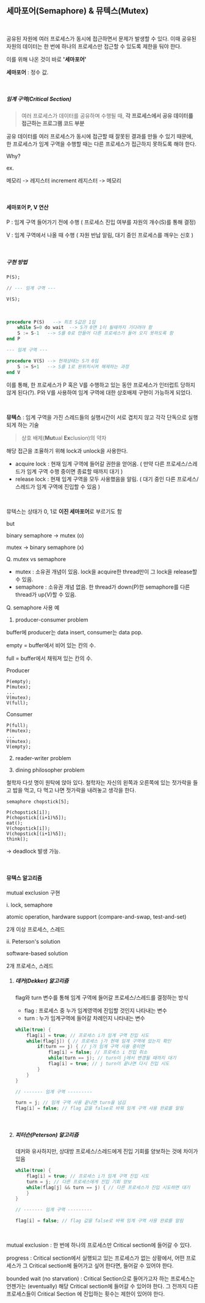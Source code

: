 ## 세마포어(Semaphore) & 뮤텍스(Mutex)

<br>

공유된 자원에 여러 프로세스가 동시에 접근하면서 문제가 발생할 수 있다. 이때 공유된 자원의 데이터는 한 번에 하나의 프로세스만 접근할 수 있도록 제한을 둬야 한다.

이를 위해 나온 것이 바로 **'세마포어'**

**세마포어** : 정수 값.

<br>

##### 임계 구역(Critical Section)

> 여러 프로세스가 데이터를 공유하며 수행될 때, **각 프로세스에서 공유 데이터를 접근하는 프로그램 코드 부분**

공유 데이터를 여러 프로세스가 동시에 접근할 때 잘못된 결과를 만들 수 있기 때문에, 한 프로세스가 임계 구역을 수행할 때는 다른 프로세스가 접근하지 못하도록 해야 한다.

Why?

ex.

메모리 -> 레지스터
increment
레지스터 -> 메모리

<br>

#### 세마포어 P, V 연산

P : 임계 구역 들어가기 전에 수행 ( 프로세스 진입 여부를 자원의 개수(S)를 통해 결정)

V : 임계 구역에서 나올 때 수행 ( 자원 반납 알림, 대기 중인 프로세스를 깨우는 신호 )

<br>

##### 구현 방법

```sql
P(S);

// --- 임계 구역 ---

V(S);
```

<br>

```sql
procedure P(S)   --> 최초 S값은 1임
    while S=0 do wait  --> S가 0면 1이 될때까지 기다려야 함
    S := S-1   --> S를 0로 만들어 다른 프로세스가 들어 오지 못하도록 함
end P

--- 임계 구역 ---

procedure V(S) --> 현재상태는 S가 0임
    S := S+1   --> S를 1로 원위치시켜 해제하는 과정
end V
```

이를 통해, 한 프로세스가 P 혹은 V를 수행하고 있는 동안 프로세스가 인터럽트 당하지 않게 된다(?). P와 V를 사용하여 임계 구역에 대한 상호배제 구현이 가능하게 되었다.

<br>

**뮤텍스** : 임계 구역을 가진 스레드들의 실행시간이 서로 겹치지 않고 각각 단독으로 실행되게 하는 기술

> 상호 배제(**Mut**ual **Ex**clusion)의 약자

해당 접근을 조율하기 위해 lock과 unlock을 사용한다.

- acquire lock : 현재 임계 구역에 들어갈 권한을 얻어옴. ( 만약 다른 프로세스/스레드가 임계 구역 수행 중이면 종료할 때까지 대기 )
- release lock : 현재 임계 구역을 모두 사용했음을 알림. ( 대기 중인 다른 프로세스/스레드가 임계 구역에 진입할 수 있음 )

<br>

뮤텍스는 상태가 0, 1로 **이진 세마포어**로 부르기도 함

but

binary semaphore -> mutex (o)

mutex -> binary semaphore (x)

Q. mutex vs semaphore

- mutex : 소유권 개념이 있음. lock을 acquire한 thread만이 그 lock을 release할 수 있음.
- semaphore : 소유권 개념 없음. 한 thread가 down(P)한 semaphore를 다른 thread가 up(V)할 수 있음.

Q. semaphore 사용 예

1. producer-consumer problem

buffer에 producer는 data insert, consumer는 data pop.

empty = buffer에서 비어 있는 칸의 수.

full = buffer에서 채워져 있는 칸의 수.

Producer
```
P(empty);
P(mutex);
...
V(mutex);
V(full);
```

Consumer
```
P(full);
P(mutex);
...
V(mutex);
V(empty);
```

2. reader-writer problem



3. dining philosopher problem

철학자 다섯 명이 원탁에 앉아 있다. 
철학자는 자신의 왼쪽과 오른쪽에 있는 젓가락을 들고 밥을 먹고, 다 먹고 나면 젓가락을 내려놓고 생각을 한다.

```
semaphore chopstick[5];

P(chopstick[i]);
P(chopstick[(i+1)%5]);
eat();
V(chopstick[i]);
V(chopstick[(i+1)%5]);
think();
```

-> deadlock 발생 가능.




<br>

#### **뮤텍스 알고리즘**

mutual exclusion 구현

i. lock, semaphore

atomic operation, hardware support (compare-and-swap, test-and-set)

2개 이상 프로세스, 스레드

ii. Peterson's solution

software-based solution

2개 프로세스, 스레드

1. ##### 데커(Dekker) 알고리즘

   flag와 turn 변수를 통해 임계 구역에 들어갈 프로세스/스레드를 결정하는 방식

   - flag : 프로세스 중 누가 임계영역에 진입할 것인지 나타내는 변수
   - turn : 누가 임계구역에 들어갈 차례인지 나타내는 변수

   ```java
   while(true) {
       flag[i] = true; // 프로세스 i가 임계 구역 진입 시도
       while(flag[j]) { // 프로세스 j가 현재 임계 구역에 있는지 확인
           if(turn == j) { // j가 임계 구역 사용 중이면
               flag[i] = false; // 프로세스 i 진입 취소
               while(turn == j); // turn이 j에서 변경될 때까지 대기
               flag[i] = true; // j turn이 끝나면 다시 진입 시도
           }
       }
   }
   
   // ------- 임계 구역 ---------
   
   turn = j; // 임계 구역 사용 끝나면 turn을 넘김
   flag[i] = false; // flag 값을 false로 바꿔 임계 구역 사용 완료를 알림
   ```

   <br>

2. ##### 피터슨(Peterson) 알고리즘

   데커와 유사하지만, 상대방 프로세스/스레드에게 진입 기회를 양보하는 것에 차이가 있음

   ```java
   while(true) {
       flag[i] = true; // 프로세스 i가 임계 구역 진입 시도
       turn = j; // 다른 프로세스에게 진입 기회 양보
       while(flag[j] && turn == j) { // 다른 프로세스가 진입 시도하면 대기
       }
   }
   
   // ------- 임계 구역 ---------
   
   flag[i] = false; // flag 값을 false로 바꿔 임계 구역 사용 완료를 알림
   ```

   <br>

mutual exclusion : 한 번에 하나의 프로세스만 Critical section에 들어갈 수 있다.

progress : Critical section에서 실행되고 있는 프로세스가 없는 상황에서, 어떤 프로세스가 그 Critical section에 들어가고 싶어 한다면, 들어갈 수 있어야 한다.

bounded wait (no starvation) : Critical Section으로 들어가고자 하는 프로세스는 언젠가는 (eventually) 해당 Critical section에 들어갈 수 있어야 한다. 그 전까지 다른 프로세스들이 Critical Section 에 진입하는 횟수는 제한이 있어야 한다.



   
